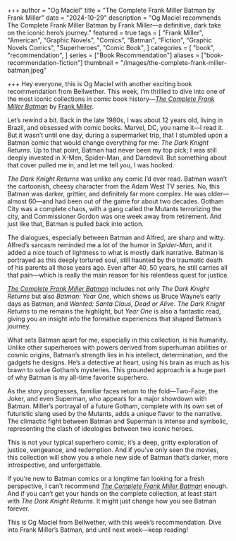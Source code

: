 +++
author = "Og Maciel"
title = "The Complete Frank Miller Batman by Frank Miller"
date = "2024-10-29"
description = "Og Maciel recommends The Complete Frank Miller Batman by Frank Miller—a definitive, dark take on the iconic hero’s journey."
featured = true
tags = [
    "Frank Miller",
    "American",
    "Graphic Novels",
    "Comics",
    "Batman",
    "Fiction",
    "Graphic Novels Comics",
    "Superheroes",
    "Comic Book",
]
categories = [
    "book",
    "recommendation",
]
series = ["Book Recommendation"]
aliases = ["book-recommendation-fiction"]
thumbnail = "/images/the-complete-frank-miller-batman.jpeg"

+++
Hey everyone, this is Og Maciel with another exciting book recommendation from Bellwether. This week, I’m thrilled to dive into one of the most iconic collections in comic book history—[*The Complete Frank Miller Batman*](https://www.goodreads.com/book/show/59963.The_Complete_Frank_Miller_Batman) by [Frank Miller](https://www.goodreads.com/author/show/27153.Frank_Miller).

Let’s rewind a bit. Back in the late 1980s, I was about 12 years old, living in Brazil, and obsessed with comic books. Marvel, DC, you name it—I read it. But it wasn’t until one day, during a supermarket trip, that I stumbled upon a Batman comic that would change everything for me: *The Dark Knight Returns*. Up to that point, Batman had never been my top pick; I was still deeply invested in X-Men, Spider-Man, and Daredevil. But something about that cover pulled me in, and let me tell you, I was hooked.

*The Dark Knight Returns* was unlike any comic I’d ever read. Batman wasn’t the cartoonish, cheesy character from the Adam West TV series. No, this Batman was darker, grittier, and definitely far more complex. He was older—almost 60—and had been out of the game for about two decades. Gotham City was a complete chaos, with a gang called the Mutants terrorizing the city, and Commissioner Gordon was one week away from retirement. And just like that, Batman is pulled back into action.

The dialogues, especially between Batman and Alfred, are sharp and witty. Alfred’s sarcasm reminded me a lot of the humor in *Spider-Man*, and it added a nice touch of lightness to what is mostly dark narrative. Batman is portrayed as this deeply tortured soul, still haunted by the traumatic death of his parents all those years ago. Even after 40, 50 years, he still carries all that pain—which is really the main reason for his relentless quest for justice.

[*The Complete Frank Miller Batman*](https://www.goodreads.com/book/show/59963.The_Complete_Frank_Miller_Batman) includes not only *The Dark Knight Returns* but also *Batman: Year One*, which shows us Bruce Wayne’s early days as Batman, and *Wanted: Santa Claus, Dead or Alive*. *The Dark Knight Returns* to me remains the highlight, but *Year One* is also a fantastic read, giving you an insight into the formative experiences that shaped Batman’s journey.

What sets Batman apart for me, especially in this collection, is his humanity. Unlike other superheroes with powers derived from superhuman abilities or cosmic origins, Batman’s strength lies in his intellect, determination, and the gadgets he designs. He’s a detective at heart, using his brain as much as his brawn to solve Gotham’s mysteries. This grounded approach is a huge part of why Batman is my all-time favorite superhero.

As the story progresses, familiar faces return to the fold—Two-Face, the Joker, and even Superman, who appears for a major showdown with Batman. Miller’s portrayal of a future Gotham, complete with its own set of futuristic slang used by the Mutants, adds a unique flavor to the narrative. The climactic fight between Batman and Superman is intense and symbolic, representing the clash of ideologies between two iconic heroes.

This is not your typical superhero comic; it’s a deep, gritty exploration of justice, vengeance, and redemption. And if you’ve only seen the movies, this collection will show you a whole new side of Batman that’s darker, more introspective, and unforgettable.

If you’re new to Batman comics or a longtime fan looking for a fresh perspective, I can’t recommend [*The Complete Frank Miller Batman*](https://www.goodreads.com/book/show/59963.The_Complete_Frank_Miller_Batman) enough. And if you can’t get your hands on the complete collection, at least start with *The Dark Knight Returns*. It might just change how you see Batman forever.

This is Og Maciel from Bellwether, with this week’s recommendation. Dive into Frank Miller’s Batman, and until next week—keep reading!
